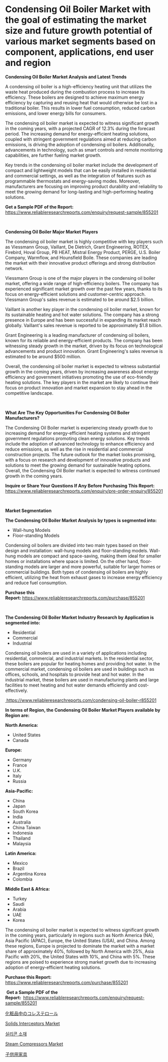 <p><h1>Condensing Oil Boiler Market with the goal of estimating the market size and future growth potential of various market segments based on component, applications, end user and region</h1></p><p><strong>Condensing Oil Boiler Market Analysis and Latest Trends</strong></p>
<p><p>A condensing oil boiler is a high-efficiency heating unit that utilizes the waste heat produced during the combustion process to increase its efficiency. These boilers are designed to achieve maximum energy efficiency by capturing and reusing heat that would otherwise be lost in a traditional boiler. This results in lower fuel consumption, reduced carbon emissions, and lower energy bills for consumers.</p><p>The condensing oil boiler market is expected to witness significant growth in the coming years, with a projected CAGR of 12.3% during the forecast period. The increasing demand for energy-efficient heating solutions, coupled with stringent government regulations aimed at reducing carbon emissions, is driving the adoption of condensing oil boilers. Additionally, advancements in technology, such as smart controls and remote monitoring capabilities, are further fueling market growth.</p><p>Key trends in the condensing oil boiler market include the development of compact and lightweight models that can be easily installed in residential and commercial settings, as well as the integration of features such as programmable thermostats and energy-saving modes. Moreover, manufacturers are focusing on improving product durability and reliability to meet the growing demand for long-lasting and high-performing heating solutions.</p></p>
<p><strong>Get a Sample PDF of the Report:&nbsp;</strong> <a href="https://www.reliableresearchreports.com/enquiry/request-sample/855201">https://www.reliableresearchreports.com/enquiry/request-sample/855201</a></p>
<p>&nbsp;</p>
<p><strong>Condensing Oil Boiler Major Market Players</strong></p>
<p><p>The condensing oil boiler market is highly competitive with key players such as Viessmann Group, Vaillant, De Dietrich, Grant Engineering, ROTEX, Firebird, Hoval Group, PB HEAT, Mistral Energy Product, PERGE, U.S. Boiler Company, Warmflow, and Hounsfield Boile. These companies are leading the market with their innovative product offerings and strong distribution network.</p><p>Viessmann Group is one of the major players in the condensing oil boiler market, offering a wide range of high-efficiency boilers. The company has experienced significant market growth over the past few years, thanks to its focus on energy-efficient solutions and customer-centric approach. Viessmann Group's sales revenue is estimated to be around $2.5 billion.</p><p>Vaillant is another key player in the condensing oil boiler market, known for its sustainable heating and hot water solutions. The company has a strong presence in Europe and has been successful in expanding its market reach globally. Vaillant's sales revenue is reported to be approximately $1.8 billion.</p><p>Grant Engineering is a leading manufacturer of condensing oil boilers, known for its reliable and energy-efficient products. The company has been witnessing steady growth in the market, driven by its focus on technological advancements and product innovation. Grant Engineering's sales revenue is estimated to be around $500 million.</p><p>Overall, the condensing oil boiler market is expected to witness substantial growth in the coming years, driven by increasing awareness about energy efficiency and government initiatives promoting the use of eco-friendly heating solutions. The key players in the market are likely to continue their focus on product innovation and market expansion to stay ahead in the competitive landscape.</p></p>
<p>&nbsp;</p>
<p><strong>What Are The Key Opportunities For Condensing Oil Boiler Manufacturers?</strong></p>
<p><p>The Condensing Oil Boiler market is experiencing steady growth due to increasing demand for energy-efficient heating systems and stringent government regulations promoting clean energy solutions. Key trends include the adoption of advanced technology to enhance efficiency and reduce emissions, as well as the rise in residential and commercial construction projects. The future outlook for the market looks promising, with a focus on research and development of innovative products and solutions to meet the growing demand for sustainable heating options. Overall, the Condensing Oil Boiler market is expected to witness continued growth in the coming years.</p></p>
<p><strong>Inquire or Share Your Questions If Any Before Purchasing This Report:</strong> <a href="https://www.reliableresearchreports.com/enquiry/pre-order-enquiry/855201">https://www.reliableresearchreports.com/enquiry/pre-order-enquiry/855201</a></p>
<p>&nbsp;</p>
<p><strong>Market Segmentation</strong></p>
<p><strong>The Condensing Oil Boiler Market Analysis by types is segmented into:</strong></p>
<p><ul><li>Wall-hung Models</li><li>Floor-standing Models</li></ul></p>
<p><p>Condensing oil boilers are divided into two main types based on their design and installation: wall-hung models and floor-standing models. Wall-hung models are compact and space-saving, making them ideal for smaller homes or installations where space is limited. On the other hand, floor-standing models are larger and more powerful, suitable for larger homes or commercial buildings. Both types of condensing oil boilers are highly efficient, utilizing the heat from exhaust gases to increase energy efficiency and reduce fuel consumption.</p></p>
<p><strong>Purchase this Report:&nbsp;</strong><a href="https://www.reliableresearchreports.com/purchase/855201">https://www.reliableresearchreports.com/purchase/855201</a></p>
<p>&nbsp;</p>
<p><strong>The Condensing Oil Boiler Market Industry Research by Application is segmented into:</strong></p>
<p><ul><li>Residential</li><li>Commercial</li><li>Industrial</li></ul></p>
<p><p>Condensing oil boilers are used in a variety of applications including residential, commercial, and industrial markets. In the residential sector, these boilers are popular for heating homes and providing hot water. In the commercial market, condensing oil boilers are used in buildings such as offices, schools, and hospitals to provide heat and hot water. In the industrial market, these boilers are used in manufacturing plants and large facilities to meet heating and hot water demands efficiently and cost-effectively.</p></p>
<p><a href="https://www.reliableresearchreports.com/condensing-oil-boiler-r855201">&nbsp;https://www.reliableresearchreports.com/condensing-oil-boiler-r855201</a></p>
<p><strong>In terms of Region, the Condensing Oil Boiler Market Players available by Region are:</strong></p>
<p>
    <p> <strong> North America: </strong>
        <ul>
            <li>United States</li>
            <li>Canada</li>
        </ul>
        </p> 
    <p> <strong> Europe: </strong>
        <ul>
            <li>Germany</li>
            <li>France</li>
            <li>U.K.</li>
            <li>Italy</li>
            <li>Russia</li>
        </ul>
        </p> 
    <p> <strong> Asia-Pacific: </strong>
        <ul>
            <li>China</li>
            <li>Japan</li>
            <li>South Korea</li>
            <li>India</li>
            <li>Australia</li>
            <li>China Taiwan</li>
            <li>Indonesia</li>
            <li>Thailand</li>
            <li>Malaysia</li>
        </ul>
        </p> 
    <p> <strong> Latin America: </strong>
        <ul>
            <li>Mexico</li>
            <li>Brazil</li>
            <li>Argentina Korea</li>
            <li>Colombia</li>
        </ul>
        </p> 
    <p> <strong> Middle East & Africa: </strong>
        <ul>
            <li>Turkey</li>
            <li>Saudi</li>
            <li>Arabia</li>
            <li>UAE</li>
            <li>Korea</li>
        </ul>
    </p>
    </p>
<p><p>The condensing oil boiler market is expected to witness significant growth in the coming years, particularly in regions such as North America (NA), Asia Pacific (APAC), Europe, the United States (USA), and China. Among these regions, Europe is projected to dominate the market with a market share of approximately 40%, followed by North America with 25%, Asia Pacific with 20%, the United States with 10%, and China with 5%. These regions are poised to experience strong market growth due to increasing adoption of energy-efficient heating solutions.</p></p>
<p><strong>Purchase this Report: </strong><a href="https://www.reliableresearchreports.com/purchase/855201">https://www.reliableresearchreports.com/purchase/855201</a></p>
<p>&nbsp;<strong>Get a Sample PDF of the Report:&nbsp;&nbsp;</strong><a href="https://www.reliableresearchreports.com/enquiry/request-sample/855201">https://www.reliableresearchreports.com/enquiry/request-sample/855201</a></p>
<p><strong></strong></p>
<p><p><a href="https://github.com/BoydYundt1/Market-Research-Report-List-1/blob/main/2838318158602.md">化粧品中のコレステロール</a></p><p><a href="https://github.com/anwarsahrul281/Market-Research-Report-List-1/blob/main/solids-interceptors-market.md">Solids Interceptors Market</a></p><p><a href="https://github.com/vsr06p4p49/Market-Research-Report-List-2/blob/main/5963761170134.md">실리콘 소재</a></p><p><a href="https://github.com/qdaxyrhp12/Market-Research-Report-List-1/blob/main/steam-compressors-market.md">Steam Compressors Market</a></p><p><a href="https://github.com/JessKilback/Market-Research-Report-List-1/blob/main/1595135158603.md">子供用家具</a></p></p>